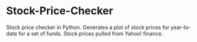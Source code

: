 # Stock-Price-Checker
Stock price checker in Python.  Generates a plot of stock prices for year-to-date
for a set of funds.  Stock prices pulled from Yahoo! finance.
